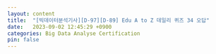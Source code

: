 ```yaml
---
layout: content
title:  "[빅데이터분석기사][D-97][D-89] Edu A to Z 데일리 퀴즈 34 오답"
date:   2023-09-02 12:45:29 +0900
categories: Big Data Analyse Certification
pin: false
---
```

